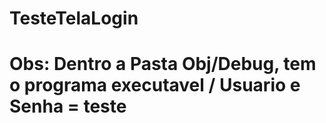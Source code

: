 # TesteTelaLogin
# Obs: Dentro a Pasta Obj/Debug, tem o programa executavel / Usuario e Senha = teste
